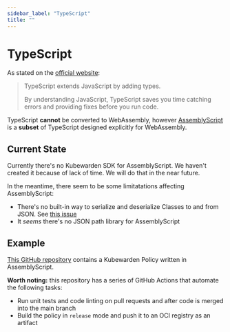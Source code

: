 ```yaml
---
sidebar_label: "TypeScript"
title: ""
---
```


<head>
  <link rel="canonical" href="https://docs.kubewarden.io/writing-policies/typescript"/>
</head>

# TypeScript

As stated on the [official website](https://www.typescriptlang.org/):

> TypeScript extends JavaScript by adding types.
>
> By understanding JavaScript, TypeScript saves you time catching errors and
> providing fixes before you run code.

TypeScript **cannot** be converted to WebAssembly, however
[AssemblyScript](https://www.assemblyscript.org/) is a **subset** of TypeScript
designed explicitly for WebAssembly.

## Current State

Currently there's no Kubewarden SDK for AssemblyScript. We haven't created it
because of lack of time. We will do that in the near future.

In the meantime, there seem to be some limitatations affecting AssemblyScript:

* There's no built-in way to serialize and deserialize Classes to
  and from JSON. See [this issue](https://github.com/AssemblyScript/assemblyscript/issues/292)
* It *seems* there's no JSON path library for AssemblyScript

## Example

[This GitHub repository](https://github.com/kubewarden/pod-privileged-policy)
contains a Kubewarden Policy written in AssemblyScript.

**Worth noting:** this repository has a series of GitHub Actions that automate
the following tasks:

  * Run unit tests and code linting on pull requests and after code is merged
    into the main branch
  * Build the policy in `release` mode and push it to an OCI registry as an
    artifact
